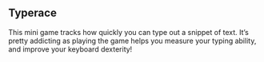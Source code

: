 ## Typerace

This mini game tracks how quickly you can type out a snippet of text. It’s pretty addicting as playing the game helps you measure your typing ability, and improve your keyboard dexterity!